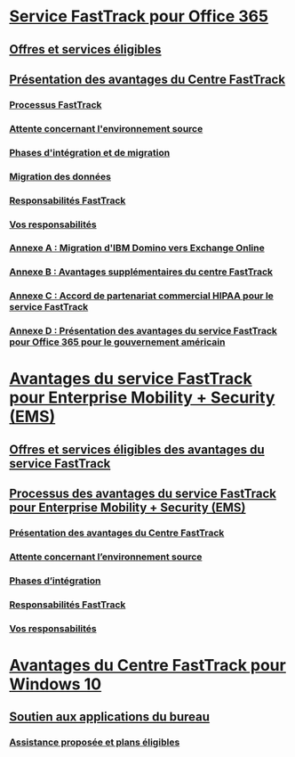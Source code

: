 # [Service FastTrack pour Office 365](O365-fasttrack-benefit-for-office-365.md)
## [Offres et services éligibles](O365-eligible-services-and-plans.md)
## [Présentation des avantages du Centre FastTrack](O365-fasttrack-benefit-overview.md)
### [Processus FastTrack](O365-fasttrack-process.md)
### [Attente concernant l'environnement source](O365-source-environment-expectations.md)
### [Phases d'intégration et de migration](O365-onboarding-and-migration.md)
### [Migration des données](O365-data-migration.md)
### [Responsabilités FastTrack](O365-fasttrack-responsibilities.md)
### [Vos responsabilités](O365-your-responsibilities.md)
### [Annexe A : Migration d'IBM Domino vers Exchange Online](O365-from-ibm-domino-to-exchange-online.md)
### [Annexe B : Avantages supplémentaires du centre FastTrack](O365-fasttrack-additional-benefits.md)
### [Annexe C : Accord de partenariat commercial HIPAA pour le service FastTrack](O365-hipaa-business-associate-agreement.md)
### [Annexe D : Présentation des avantages du service FastTrack pour Office 365 pour le gouvernement américain](US-Gov-appendix-overview.md)
# [Avantages du service FastTrack pour Enterprise Mobility + Security (EMS)](https://docs.microsoft.com/fr-FR/enterprise-mobility-security/Solutions/enterprise-mobility-fasttrack-program?toc=/fasttrack/fasttrack/toc.json)
## [Offres et services éligibles des avantages du service FastTrack](https://docs.microsoft.com/fr-FR/enterprise-mobility-security/Solutions/fasttrack-center-benefit-for-enterprise-mobility-suite-ems?toc=/fasttrack/fasttrack/toc.json)
## [Processus des avantages du service FastTrack pour Enterprise Mobility + Security (EMS)](https://docs.microsoft.com/fr-FR/enterprise-mobility-security/Solutions/fasttrack-center-benefit-process-for-enterprise-mobility-suite-ems?toc=/fasttrack/fasttrack/toc.json)
### [Présentation des avantages du Centre FastTrack](https://docs.microsoft.com/fr-FR/enterprise-mobility-security/Solutions/fasttrack-center-benefit-process-for-ems-overview?toc=/fasttrack/fasttrack/toc.json)
### [Attente concernant l’environnement source](https://docs.microsoft.com/fr-FR/enterprise-mobility-security/Solutions/fasttrack-center-benefit-process-for-ems-environment-expectations?toc=/fasttrack/fasttrack/toc.json)
### [Phases d’intégration](https://docs.microsoft.com/fr-FR/enterprise-mobility-security/Solutions/fasttrack-center-benefit-process-for-ems-phases?toc=/fasttrack/fasttrack/toc.json)
### [Responsabilités FastTrack](https://docs.microsoft.com/fr-FR/enterprise-mobility-security/Solutions/fasttrack-center-benefit-process-for-ems-fasttrack-responsibilities?toc=/fasttrack/fasttrack/toc.json)
### [Vos responsabilités](https://docs.microsoft.com/fr-FR/enterprise-mobility-security/Solutions/fasttrack-center-benefit-process-for-ems-your-responsibilities?toc=/fasttrack/fasttrack/toc.json)
# [Avantages du Centre FastTrack pour Windows 10](Win-10-fasttrack-benefit-for-Windows-10.md)
## [Soutien aux applications du bureau](Win-10-desktop-app-assure.md)
### [Assistance proposée et plans éligibles](Win-10-daa-assistance-offered-and-plans.md)